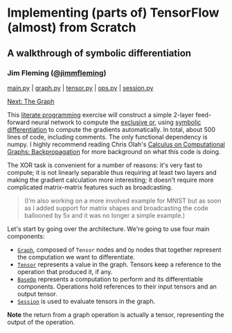 # Implementing (parts of) TensorFlow (almost) from Scratch
## A walkthrough of symbolic differentiation

### Jim Fleming ([@jimmfleming](https://twitter.com/jimmfleming))

[main.py](main.html) |
[graph.py](graph.html) |
[tensor.py](tensor.html) |
[ops.py](ops.html) |
[session.py](session.html)

[Next: The Graph](graph.html)

This [literate programming](https://en.wikipedia.org/wiki/Literate_programming) exercise will construct a simple 2-layer feed-forward neural network to compute the [exclusive or](https://en.wikipedia.org/wiki/Exclusive_or), using [symbolic differentiation](https://en.wikipedia.org/wiki/Automatic_differentiation) to compute the gradients automatically. In total, about 500 lines of code, including comments. The only functional dependency is numpy. I highly recommend reading Chris Olah's [Calculus on Computational Graphs: Backpropagation](http://colah.github.io/posts/2015-08-Backprop/) for more background on what this code is doing.

The XOR task is convenient for a number of reasons: it's very fast to compute; it is not linearly separable thus requiring at least two layers and making the gradient calculation more interesting; it doesn't require more complicated matrix-matrix features such as broadcasting.

> (I'm also working on a more involved example for MNIST but as soon as I added support for matrix shapes and broadcasting the code ballooned by 5x and it was no longer a simple example.)

Let's start by going over the architecture. We're going to use four main components:

  - [`Graph`](graph.html), composed of `Tensor` nodes and `Op` nodes that together represent the computation we want to differentiate.
  - [`Tensor`](tensor.html) represents a value in the graph. Tensors keep a reference to the operation that produced it, if any.
  - [`BaseOp`](ops.html) represents a computation to perform and its differentiable components. Operations hold references to their input tensors and an output tensor.
  - [`Session`](session.html) is used to evaluate tensors in the graph.

**Note** the return from a graph operation is actually a tensor, representing the output of the operation.
